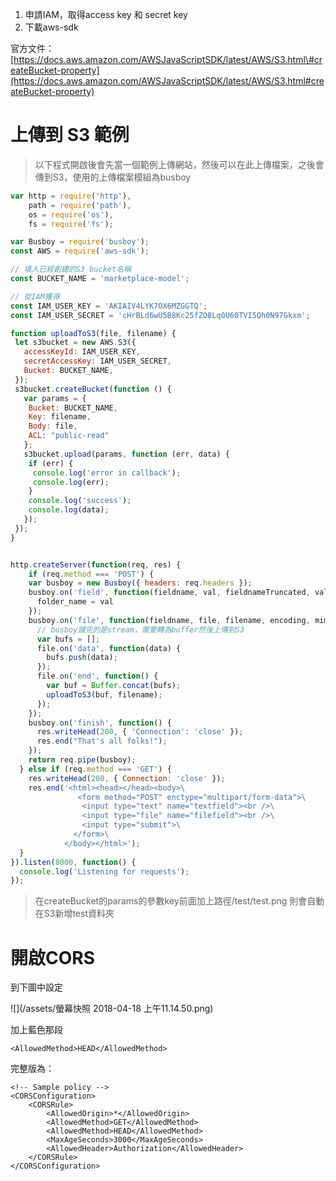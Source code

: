 1. 申請IAM，取得access key 和 secret key
2. 下載aws-sdk

官方文件：[https://docs.aws.amazon.com/AWSJavaScriptSDK/latest/AWS/S3.html\#createBucket-property](https://docs.aws.amazon.com/AWSJavaScriptSDK/latest/AWS/S3.html#createBucket-property)

# 上傳到 S3 範例

> 以下程式開啟後會先當一個範例上傳網站，然後可以在此上傳檔案，之後會傳到S3，使用的上傳檔案模組為busboy

```js
var http = require('http'),
    path = require('path'),
    os = require('os'),
    fs = require('fs');

var Busboy = require('busboy');
const AWS = require('aws-sdk');

// 填入已經創建的S3 bucket名稱
const BUCKET_NAME = 'marketplace-model';

// 從IAM獲得
const IAM_USER_KEY = 'AKIAIV4LYK7OX6MZGGTQ';
const IAM_USER_SECRET = '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';

function uploadToS3(file, filename) {
 let s3bucket = new AWS.S3({
   accessKeyId: IAM_USER_KEY,
   secretAccessKey: IAM_USER_SECRET,
   Bucket: BUCKET_NAME,
 });
 s3bucket.createBucket(function () {
   var params = {
    Bucket: BUCKET_NAME,
    Key: filename,
    Body: file,
    ACL: "public-read"
   };
   s3bucket.upload(params, function (err, data) {
    if (err) {
     console.log('error in callback');
     console.log(err);
    }
    console.log('success');
    console.log(data);
   });
 });
}


http.createServer(function(req, res) {
    if (req.method === 'POST') {
    var busboy = new Busboy({ headers: req.headers });
    busboy.on('field', function(fieldname, val, fieldnameTruncated, valTruncated, encoding, mimetype) {
      folder_name = val
    });
    busboy.on('file', function(fieldname, file, filename, encoding, mimetype) {
      // busboy讀完的是stream，需要轉為buffer然後上傳到S3
      var bufs = [];
      file.on('data', function(data) {
        bufs.push(data);
      });
      file.on('end', function() {
        var buf = Buffer.concat(bufs);
        uploadToS3(buf, filename);
      });
    });
    busboy.on('finish', function() {
      res.writeHead(200, { 'Connection': 'close' });
      res.end("That's all folks!");
    });
    return req.pipe(busboy);
  } else if (req.method === 'GET') {
    res.writeHead(200, { Connection: 'close' });
    res.end('<html><head></head><body>\
               <form method="POST" enctype="multipart/form-data">\
                <input type="text" name="textfield"><br />\
                <input type="file" name="filefield"><br />\
                <input type="submit">\
              </form>\
            </body></html>');
  }
}).listen(8000, function() {
  console.log('Listening for requests');
});
```

> 在createBucket的params的參數key前面加上路徑/test/test.png 則會自動在S3新增test資料夾



# 開啟CORS

到下圖中設定

![](/assets/螢幕快照 2018-04-18 上午11.14.50.png)

加上藍色那段

```
<AllowedMethod>HEAD</AllowedMethod>
```

完整版為：

```
<!-- Sample policy -->
<CORSConfiguration>
	<CORSRule>
		<AllowedOrigin>*</AllowedOrigin>
		<AllowedMethod>GET</AllowedMethod>
		<AllowedMethod>HEAD</AllowedMethod>
		<MaxAgeSeconds>3000</MaxAgeSeconds>
		<AllowedHeader>Authorization</AllowedHeader>
	</CORSRule>
</CORSConfiguration>
```



